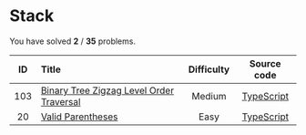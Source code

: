 # Stack 
 You have solved  **2** / **35** problems.

| ID | Title | Difficulty | Source code |
|:--:|:-----|:-----:|:-----:|
| 103 | [Binary Tree Zigzag Level Order Traversal](https://leetcode.com/problems/binary-tree-zigzag-level-order-traversal/)| Medium | [TypeScript](../src/problems/103.binary-tree-zigzag-level-order-traversal/index.ts) |
| 20 | [Valid Parentheses](https://leetcode.com/problems/valid-parentheses/)| Easy | [TypeScript](../src/problems/20.valid-parentheses/index.ts) |
